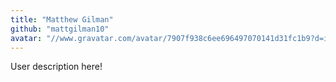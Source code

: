 ```yaml
---
title: "Matthew Gilman"
github: "mattgilman10"
avatar: "//www.gravatar.com/avatar/7907f938c6ee696497070141d31fc1b9?d=identicon"
---
```


User description here!

